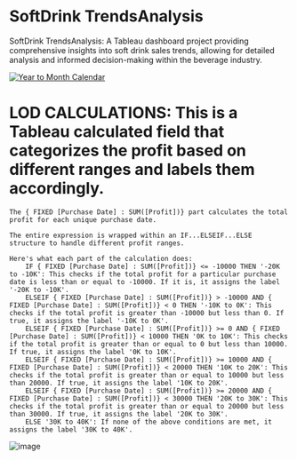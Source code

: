 # SoftDrink TrendsAnalysis
SoftDrink TrendsAnalysis: A Tableau dashboard project providing comprehensive insights into soft drink sales trends, allowing for detailed analysis and informed decision-making within the beverage industry.

<div class='tableauPlaceholder' id='viz1710323381098' style='position: relative'><noscript><a href='#'><img alt='Year to Month Calendar ' src='https:&#47;&#47;public.tableau.com&#47;static&#47;images&#47;Fi&#47;FizzFlowFromYearlyInsightstoMonthlyMovesinSoftDrinkSales&#47;YeartoMonthCalendar&#47;1_rss.png' style='border: none' /></a></noscript><object class='tableauViz'  style='display:none;'><param name='host_url' value='https%3A%2F%2Fpublic.tableau.com%2F' /> <param name='embed_code_version' value='3' /> <param name='site_root' value='' /><param name='name' value='FizzFlowFromYearlyInsightstoMonthlyMovesinSoftDrinkSales&#47;YeartoMonthCalendar' /><param name='tabs' value='no' /><param name='toolbar' value='yes' /><param name='static_image' value='https:&#47;&#47;public.tableau.com&#47;static&#47;images&#47;Fi&#47;FizzFlowFromYearlyInsightstoMonthlyMovesinSoftDrinkSales&#47;YeartoMonthCalendar&#47;1.png' /> <param name='animate_transition' value='yes' /><param name='display_static_image' value='yes' /><param name='display_spinner' value='yes' /><param name='display_overlay' value='yes' /><param name='display_count' value='yes' /><param name='language' value='en-US' /></object></div>                       


# LOD CALCULATIONS: This is a Tableau calculated field that categorizes the profit based on different ranges and labels them accordingly.

    The { FIXED [Purchase Date] : SUM([Profit])} part calculates the total profit for each unique purchase date.

    The entire expression is wrapped within an IF...ELSEIF...ELSE structure to handle different profit ranges.

    Here's what each part of the calculation does:
        IF { FIXED [Purchase Date] : SUM([Profit])} <= -10000 THEN '-20K to -10K': This checks if the total profit for a particular purchase date is less than or equal to -10000. If it is, it assigns the label '-20K to -10K'.
        ELSEIF { FIXED [Purchase Date] : SUM([Profit])} > -10000 AND { FIXED [Purchase Date] : SUM([Profit])} < 0 THEN '-10K to 0K': This checks if the total profit is greater than -10000 but less than 0. If true, it assigns the label '-10K to 0K'.
        ELSEIF { FIXED [Purchase Date] : SUM([Profit])} >= 0 AND { FIXED [Purchase Date] : SUM([Profit])} < 10000 THEN '0K to 10K': This checks if the total profit is greater than or equal to 0 but less than 10000. If true, it assigns the label '0K to 10K'.
        ELSEIF { FIXED [Purchase Date] : SUM([Profit])} >= 10000 AND { FIXED [Purchase Date] : SUM([Profit])} < 20000 THEN '10K to 20K': This checks if the total profit is greater than or equal to 10000 but less than 20000. If true, it assigns the label '10K to 20K'.
        ELSEIF { FIXED [Purchase Date] : SUM([Profit])} >= 20000 AND { FIXED [Purchase Date] : SUM([Profit])} < 30000 THEN '20K to 30K': This checks if the total profit is greater than or equal to 20000 but less than 30000. If true, it assigns the label '20K to 30K'.
        ELSE '30K to 40K': If none of the above conditions are met, it assigns the label '30K to 40K'.
![image](https://github.com/vbhatsaccnt/SoftDrinkTrendsAnalysis/assets/67544433/65b6c2cc-23c6-47d1-8c4b-d5efb60a94b6)
